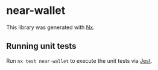 # near-wallet

This library was generated with [Nx](https://nx.dev).

## Running unit tests

Run `nx test near-wallet` to execute the unit tests via [Jest](https://jestjs.io).
